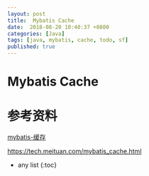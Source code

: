 ```yaml
---
layout: post
title:  Mybatis Cache
date:  2018-08-20 10:40:37 +0800
categories: [Java]
tags: [java, mybatis, cache, todo, sf]
published: true
---
```


# Mybatis Cache


# 参考资料

[mybatis-缓存](http://www.mybatis.org/mybatis-3/zh/sqlmap-xml.html#cache)

https://tech.meituan.com/mybatis_cache.html

* any list
{:toc}

